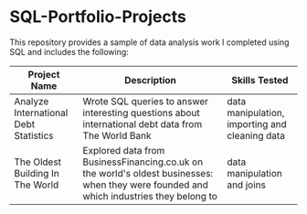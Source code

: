 # SQL-Portfolio-Projects
This repository provides a sample of data analysis work I completed using SQL and includes the following:

Project Name  | Description   |  Skills Tested
------------- | ------------- | ------------------
Analyze International Debt Statistics  | Wrote SQL queries to answer interesting questions about international debt data from The World Bank  | data manipulation, importing and cleaning data
The Oldest Building In The World  | Explored data from BusinessFinancing.co.uk on the world's oldest businesses: when they were founded and which industries they belong to | data manipulation and joins


